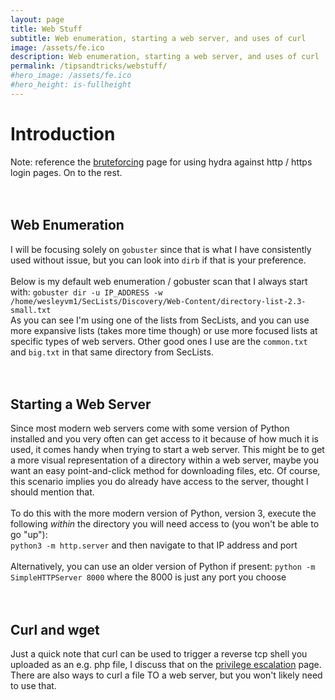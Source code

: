 ```yaml
---
layout: page
title: Web Stuff
subtitle: Web enumeration, starting a web server, and uses of curl
image: /assets/fe.ico
description: Web enumeration, starting a web server, and uses of curl
permalink: /tipsandtricks/webstuff/
#hero_image: /assets/fe.ico
#hero_height: is-fullheight
---
```


# Introduction
Note: reference the [bruteforcing](/tipsandtricks/bruteforcing/) page for using hydra against http / https login pages. On to the rest.
<br><br><br>
## Web Enumeration
I will be focusing solely on `gobuster` since that is what I have consistently used without issue, but you can look into `dirb` if that is your preference.
<br><br>
Below is my default web enumeration / gobuster scan that I always start with:
`gobuster dir -u IP_ADDRESS -w /home/wesleyvm1/SecLists/Discovery/Web-Content/directory-list-2.3-small.txt `<br>
As you can see I'm using one of the lists from SecLists, and you can use more expansive lists (takes more time though) or use more focused lists at specific types of web servers. Other good ones I use are the `common.txt` and `big.txt` in that same directory from SecLists.
<br><br><br>
## Starting a Web Server
Since most modern web servers come with some version of Python installed and you very often can get access to it because of how much it is used, it comes handy when trying to start a web server. This might be to get a more visual representation of a directory within a web server, maybe you want an easy point-and-click method for downloading files, etc. Of course, this scenario implies you do already have access to the server, thought I should mention that.<br><br>
To do this with the more modern version of Python, version 3, execute the following _within_ the directory you will need access to (you won't be able to go "up"):<br>
`python3 -m http.server` and then navigate to that IP address and port
<br><br>
Alternatively, you can use an older version of Python if present:
`python -m SimpleHTTPServer 8000` where the 8000 is just any port you choose
<br><br><br>
## Curl and wget
Just a quick note that curl can be used to trigger a reverse tcp shell you uploaded as an e.g. php file, I discuss that on the [privilege escalation](/tipsandtricks/privilegeescalation/) page.
There are also ways to curl a file TO a web server, but you won't likely need to use that.
<br>
